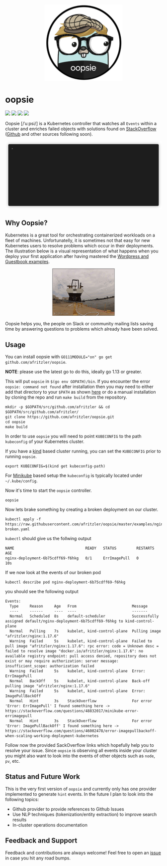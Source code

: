 <p align="center"><img src="docs/images/logo_v1.png" width="250"></p>

# oopsie

<a href="https://github.com/afritzler/oopsie/actions"><img src="https://github.com/afritzler/oopsie/workflows/Docker/badge.svg"></a> <a href="https://github.com/afritzler/oopsie/blob/master/LICENSE"><img src="https://img.shields.io/github/license/afritzler/oopsie"></a> <a href="https://github.com/afritzler/oopsie"><img src="https://img.shields.io/github/stars/afritzler/oopsie?style=social"></a> <a href="https://twitter.com/afritzler"><img src="https://img.shields.io/twitter/follow/afritzler?style=social"></a>

Oopsie [/ˈuːpsi/] is a Kubernetes controller that watches all `Events` within a cluster and enriches failed objects with solutions found on [StackOverflow](https://stackoverflow.com) ([Github](https://github.com) and other sources following soon).

![recording](docs/images/recording.gif)

## Why Oopsie?

Kubernetes is a great tool for orchestrating containerized workloads on a fleet of machines. Unfortunatelly, it is sometimes not that easy for new Kubernetes users to resolve problems which occur in their deployments. The illustration below is a visual representation of what happens when you deploy your first application after having mastered the [Wordpress and Guestbook examples](https://github.com/kubernetes/examples).

<p align="center"><img src="docs/images/shipit.gif" width="200"></p>

Oopsie helps you, the people on Slack or community mailing lists saving time by answering questions to problems which already have been solved.

## Usage

You can install oopsie with `GO111MODULE="on" go get github.com/afritzler/oopsie`.

__NOTE__: please use the latest go to do this, ideally go 1.13 or greater.

This will put `oopsie` in `$(go env GOPATH)/bin`. If you encounter the error `oopsie: command not found` after installation then you may need to either add that directory to your `$PATH` as shown [here](https://golang.org/doc/code.html#GOPATH) or do a manual installation by cloning the repo and run `make build` from the repository.

```shell
mkdir -p $GOPATH/src/github.com/afritzler && cd $GOPATH/src/github.com/afritzler/
git clone https://github.com/afritzler/oopsie.git
cd oopsie
make build
```

In order to use `oopsie` you will need to point `KUBECONFIG` to the path `kubeconfig` of your Kubernetes cluster.

If you have a [kind](https://github.com/kubernetes-sigs/kind) based cluster running, you can set the `KUBECONFIG` prior to running `oopsie`.

```shell
export KUBECONFIG=$(kind get kubeconfig-path)
```

For [Minikube](https://github.com/kubernetes/minikube) based setup the `kubeconfig` is typically located under `~/.kube/config`.

Now it's time to start the `oopsie` controller.

```shell
oopsie
```

Now lets brake something by creating a broken deployment on our cluster.

```shell
kubectl apply -f https://raw.githubusercontent.com/afritzler/oopsie/master/examples/nginx-broken.yaml
```

`kubectl` should give us the follwing output

```shell
NAME                                READY   STATUS         RESTARTS   AGE
nginx-deployment-6b75cdff69-f6hkg   0/1     ErrImagePull   0          10s
```

If we now look at the events of our broken pod

```shell
kubectl describe pod nginx-deployment-6b75cdff69-f6hkg
```

you should see the following output

```shell
Events:
  Type     Reason     Age   From                         Message
  ----     ------     ----  ----                         -------
  Normal   Scheduled  8s    default-scheduler            Successfully assigned default/nginx-deployment-6b75cdff69-f6hkg to kind-control-plane
  Normal   Pulling    7s    kubelet, kind-control-plane  Pulling image "afritzler/nginx:1.17.6"
  Warning  Failed     5s    kubelet, kind-control-plane  Failed to pull image "afritzler/nginx:1.17.6": rpc error: code = Unknown desc = failed to resolve image "docker.io/afritzler/nginx:1.17.6": no available registry endpoint: pull access denied, repository does not exist or may require authorization: server message: insufficient_scope: authorization failed
  Warning  Failed     5s    kubelet, kind-control-plane  Error: ErrImagePull
  Normal   BackOff    5s    kubelet, kind-control-plane  Back-off pulling image "afritzler/nginx:1.17.6"
  Warning  Failed     5s    kubelet, kind-control-plane  Error: ImagePullBackOff
  Normal   Hint       3s    StackOverflow                For error 'Error: ErrImagePull' I found something here -> https://stackoverflow.com/questions/48832017/minikube-error-errimagepull
  Normal   Hint       3s    StackOverflow                For error 'Error: ImagePullBackOff' I found something here -> https://stackoverflow.com/questions/46002478/error-imagepullbackoff-when-scaling-working-deployment-kubernetes
```

Follow now the provided SackOverflow links which hopefully help you to resolve your issue. Since `oopsie` is observing all events inside your cluster you might also want to look into the events of other objects such as `node`, `pv`, etc.

## Status and Future Work

This is the very first version of `oopsie` and currently only has one provider implemented to generate `hint` events. In the future I plan to look into the following topics:

* Github provider to provide references to Github Issues
* Use NLP techniques (tokenization/entity extraction) to improve search results
* In-cluster operations documentation

## Feedback and Support

Feedback and contributions are always welcome! Feel free to open an [issue](https://github.com/afritzler/oopsie/issues) in case you hit any road bumps.
